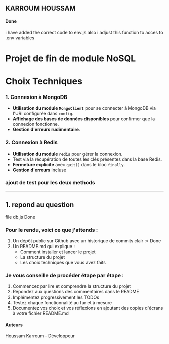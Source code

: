 ## KARROUM HOUSSAM ##
#### Done
i have added the correct code to env.js also i adjust this function to acces to .env variables

# Projet de fin de module NoSQL

# Choix Techniques 
### 1. Connexion à MongoDB
- **Utilisation du module `MongoClient`** pour se connecter à MongoDB via l'URI configurée dans `config`.
- **Affichage des bases de données disponibles** pour confirmer que la connexion fonctionne.
- **Gestion d'erreurs rudimentaire**.

### 2. Connexion à Redis
- **Utilisation du module `redis`** pour gérer la connexion.
- Test via la récupération de toutes les clés présentes dans la base Redis.
- **Fermeture explicite** avec `quit()` dans le bloc `finally`.
- **Gestion d'erreurs** incluse

### ajout de test pour les deux methods

---
## 1. repond au question 
file db.js Done

### Pour le rendu, voici ce que j'attends :
1. Un dépôt public sur Github avec un historique de commits clair :> Done
2. Un README.md qui explique :
   - Comment installer et lancer le projet
   - La structure du projet
   - Les choix techniques que vous avez faits

### Je vous conseille de procéder étape par étape :
1. Commencez par lire et comprendre la structure du projet
2. Répondez aux questions des commentaires dans le README
3. Implémentez progressivement les TODOs
4. Testez chaque fonctionnalité au fur et à mesure
5. Documentez vos choix et vos réflexions en ajoutant des copies d'écrans à votre fichier README.md

#### Auteurs
Houssam Karroum - Développeur